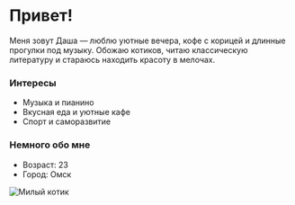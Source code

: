# Привет!

Меня зовут Даша — люблю уютные вечера, кофе с корицей и длинные прогулки под музыку.
Обожаю котиков, читаю классическую литературу и стараюсь находить красоту в мелочах.

### Интересы
- Музыка и пианино
- Вкусная еда и уютные кафе
- Спорт и саморазвитие

### Немного обо мне
- Возраст: 23
- Город: Омск

![Милый котик](https://abrakadabra.fun/uploads/posts/2022-02/1645646681_1-abrakadabra-fun-p-milii-kotik-v-shapochke-5.jpg)

